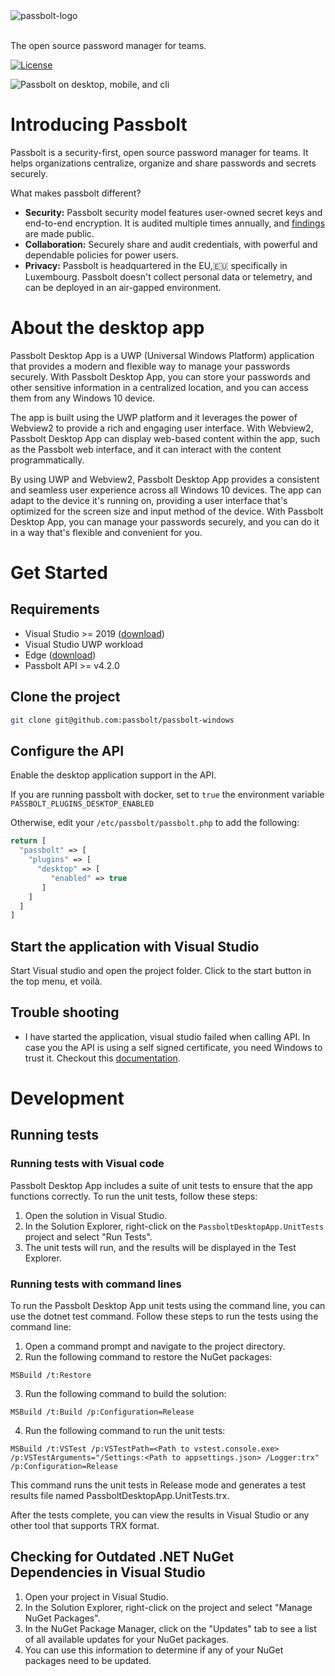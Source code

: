 <picture>
  <source media="(prefers-color-scheme: dark)" srcset="https://github.com/passbolt/passbolt_styleguide/blob/master/src/img/logo/logo_white.svg">
  <source media="(prefers-color-scheme: light)" srcset="https://github.com/passbolt/passbolt_styleguide/blob/master/src/img/logo/logo.svg">
  <img alt="passbolt-logo" src="https://github.com/passbolt/passbolt_styleguide/blob/master/src/img/logo/logo.svg">
</picture>
<br>
<br>

The open source password manager for teams.

[![License](https://img.shields.io/github/license/passbolt/passbolt)](LICENSE.txt)
<br>

![Passbolt on desktop, mobile, and cli](https://github.com/passbolt/passbolt-links/blob/main/assets/readme/passbolt-insitu.png)

# Introducing Passbolt

Passbolt is a security-first, open source password manager for teams. It helps organizations centralize, organize and share passwords and secrets securely.

What makes passbolt different?
- **Security:** Passbolt security model features user-owned secret keys and end-to-end encryption. It is audited multiple times annually, and [findings](https://help.passbolt.com/faq/security/code-review) are made public.
- **Collaboration:** Securely share and audit credentials, with powerful and dependable policies for power users.
- **Privacy:** Passbolt is headquartered in the EU,:european_union: specifically in Luxembourg. Passbolt doesn't collect personal data or telemetry, and can be deployed in an air-gapped environment.

# About the desktop app

Passbolt Desktop App is a UWP (Universal Windows Platform) application that provides a modern and flexible way to manage your passwords securely. With Passbolt Desktop App, you can store your passwords and other sensitive information in a centralized location, and you can access them from any Windows 10 device.

The app is built using the UWP platform and it leverages the power of Webview2 to provide a rich and engaging user interface. With Webview2, Passbolt Desktop App can display web-based content within the app, such as the Passbolt web interface, and it can interact with the content programmatically.

By using UWP and Webview2, Passbolt Desktop App provides a consistent and seamless user experience across all Windows 10 devices. The app can adapt to the device it's running on, providing a user interface that's optimized for the screen size and input method of the device. With Passbolt Desktop App, you can manage your passwords securely, and you can do it in a way that's flexible and convenient for you.

# Get Started

## Requirements
- Visual Studio >= 2019 ([download](https://visualstudio.microsoft.com/downloads/))
- Visual Studio UWP workload
- Edge ([download](https://developer.microsoft.com/en-us/microsoft-edge/webview2/))
- Passbolt API >= v4.2.0

## Clone the project 

```bash
git clone git@github.com:passbolt/passbolt-windows
```

## Configure the API

Enable the desktop application support in the API.

If you are running passbolt with docker, set to `true` the environment variable `PASSBOLT_PLUGINS_DESKTOP_ENABLED`

Otherwise, edit your `/etc/passbolt/passbolt.php` to add the following:
```php
return [
  "passbolt" => [
    "plugins" => [
      "desktop" => [
         "enabled" => true
       ]
    ]
  ]
]
```

## Start the application with Visual Studio

Start Visual studio and open the project folder.
Click to the start button in the top menu, et voilà.

## Trouble shooting
- I have started the application, visual studio failed when calling API.
 In case you the API is using a self signed certificate, you need Windows to trust it. Checkout this [documentation](https://learn.microsoft.com/en-us/skype-sdk/sdn/articles/installing-the-trusted-root-certificate).

# Development

## Running tests

### Running tests with Visual code

Passbolt Desktop App includes a suite of unit tests to ensure that the app functions correctly. To run the unit tests, follow these steps:

1. Open the solution in Visual Studio.
2. In the Solution Explorer, right-click on the `PassboltDesktopApp.UnitTests` project and select "Run Tests".
3. The unit tests will run, and the results will be displayed in the Test Explorer.

### Running tests with command lines

To run the Passbolt Desktop App unit tests using the command line, you can use the dotnet test command. Follow these steps to run the tests using the command line:

1. Open a command prompt and navigate to the project directory.
2. Run the following command to restore the NuGet packages:

``MSBuild /t:Restore``

3. Run the following command to build the solution:

``MSBuild /t:Build /p:Configuration=Release``

4. Run the following command to run the unit tests:

``MSBuild /t:VSTest /p:VSTestPath=<Path to vstest.console.exe> /p:VSTestArguments="/Settings:<Path to appsettings.json> /Logger:trx" /p:Configuration=Release``

This command runs the unit tests in Release mode and generates a test results file named PassboltDesktopApp.UnitTests.trx.

After the tests complete, you can view the results in Visual Studio or any other tool that supports TRX format.

## Checking for Outdated .NET NuGet Dependencies in Visual Studio
1. Open your project in Visual Studio.
2. In the Solution Explorer, right-click on the project and select "Manage NuGet Packages".
3. In the NuGet Package Manager, click on the "Updates" tab to see a list of all available updates for your NuGet packages.
4. You can use this information to determine if any of your NuGet packages need to be updated.
